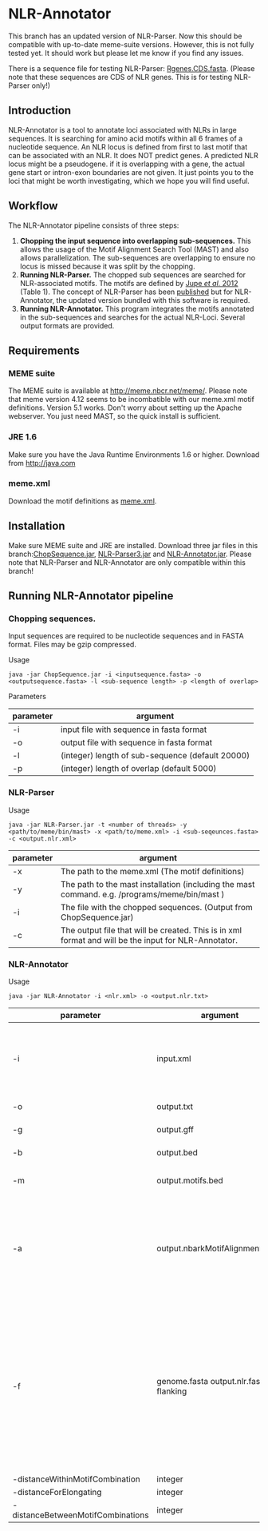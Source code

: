 # NLR-Annotator


This branch has an updated version of NLR-Parser. Now this should be compatible with up-to-date meme-suite versions. However, this is not fully tested yet. It should work but please let me know if you find any issues.

There is a sequence file for testing NLR-Parser: [Rgenes.CDS.fasta](https://github.com/steuernb/NLR-Annotator/blob/nlr_parser3/Rgenes.CDS.fasta). (Please note that these sequences are CDS of NLR genes. This is for testing NLR-Parser only!) 

## Introduction
NLR-Annotator is a tool to annotate loci associated with NLRs in large sequences.
It is searching for amino acid motifs within all 6 frames of a nucleotide sequence.
An NLR locus is defined from first to last motif that can be associated with an NLR. It does NOT predict genes. A predicted NLR locus might be a pseudogene. if it is overlapping with a gene, the actual gene start or intron-exon boundaries are not given. It just points you to the loci that might be worth investigating, which we hope you will find useful.


## Workflow
The NLR-Annotator pipeline consists of three steps: 

1. **Chopping the input sequence into overlapping sub-sequences.** This allows the usage of the Motif Alignment Search Tool (MAST) and also allows parallelization. The sub-sequences are overlapping to ensure no locus is missed because it was split by the chopping.
2. **Running NLR-Parser.** The chopped sub sequences are searched for NLR-associated motifs. The motifs are defined by [Jupe *et al*. 2012](https://bmcgenomics.biomedcentral.com/articles/10.1186/1471-2164-13-75) (Table 1). The concept of NLR-Parser has been [published](https://academic.oup.com/bioinformatics/article/31/10/1665/177009) but for NLR-Annotator, the updated version bundled with this software is required.
3. **Running NLR-Annotator.** This program integrates the motifs annotated in the sub-sequences and searches for the actual NLR-Loci. Several output formats are provided.


## Requirements

### MEME suite

The MEME suite is available at http://meme.nbcr.net/meme/.
Please note that meme version 4.12 seems to be incombatible with our meme.xml motif definitions. Version 5.1 works.
Don't worry about setting up the Apache webserver. You just need MAST, so the quick install is sufficient.

### JRE 1.6

Make sure you have the Java Runtime Environments 1.6 or higher. Download from http://java.com

### meme.xml

Download the motif definitions as [meme.xml](https://github.com/steuernb/NLR-Parser/raw/master/meme.xml). 

## Installation
Make sure MEME suite and JRE are installed. Download three jar files in this branch:[ChopSequence.jar](https://github.com/steuernb/NLR-Annotator/blob/nlr_parser3/ChopSequence.jar), [NLR-Parser3.jar](https://github.com/steuernb/NLR-Annotator/blob/nlr_parser3/NLR-Parser3.jar) and [NLR-Annotator.jar](https://github.com/steuernb/NLR-Annotator/blob/nlr_parser3/NLR-Annotator.jar). Please note that NLR-Parser and NLR-Annotator are only compatible within this branch!




## Running NLR-Annotator pipeline

### Chopping sequences. 
Input sequences are required to be nucleotide sequences and in FASTA format. Files may be gzip compressed. 


Usage 

```
java -jar ChopSequence.jar -i <inputsequence.fasta> -o <outputsequence.fasta> -l <sub-sequence length> -p <length of overlap>
```


Parameters
  
 parameter  | argument
---|---
-i | input file with sequence in fasta format
-o | output file with  sequence in fasta format
-l | (integer) length of sub-sequence (default 20000)
-p | (integer) length of overlap (default 5000)



### NLR-Parser

Usage

```
java -jar NLR-Parser.jar -t <number of threads> -y <path/to/meme/bin/mast> -x <path/to/meme.xml> -i <sub-seqeunces.fasta> -c <output.nlr.xml>
```

 parameter  | argument
---|---
-x | The path to the meme.xml (The motif definitions)
-y | The path to the mast installation (including the mast command. e.g. /programs/meme/bin/mast )
-i | The file with the chopped sequences. (Output from ChopSequence.jar)
-c | The output file that will be created. This is in xml format and will be the input for NLR-Annotator.


### NLR-Annotator

Usage

```
java -jar NLR-Annotator -i <nlr.xml> -o <output.nlr.txt>
```

 parameter  | argument | description
---|--- | ---
-i | input.xml | Input file in xml format. This is what comes out from NLR-Parser -c of the chopped inputSequence
-o | output.txt | output file in tabular format
-g | output.gff | output file in gff format
-b  |output.bed  | output file in bed format
-m |output.motifs.bed | output file of the motifs in bed format
-a | output.nbarkMotifAlignment.fasta| output file of the nb-arc motifs as multiple alignment. This file can be used as input to generate a phylogenetic tree. 
-f | genome.fasta output.nlr.fasta flanking | Write fasta of nlr loci. This parameter requires 3 arguments. The first is the original (not chopped) input sequence. The second is the file that is being generated. The third is the length of flanking sequence around the loci.
-distanceWithinMotifCombination | integer | (default:500)
-distanceForElongating | integer | (default:2500)
-distanceBetweenMotifCombinations |  integer | (default:10000)
			



